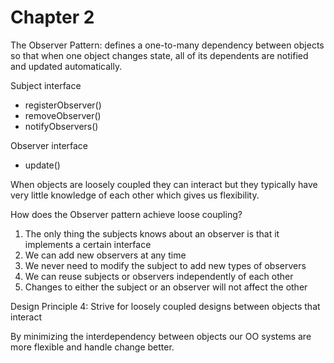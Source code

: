 # Chapter 2

The Observer Pattern: defines a one-to-many dependency between objects 
so that when one object changes state, all of its dependents are notified
and updated automatically.

Subject interface
* registerObserver()
* removeObserver()
* notifyObservers()

Observer interface
* update()

When objects are loosely coupled they can interact but they typically
have very little knowledge of each other which gives us flexibility.

How does the Observer pattern achieve loose coupling?
1. The only thing the subjects knows about an observer is that it
implements a certain interface 
2. We can add new observers at any time
3. We never need to modify the subject to add new types of observers
4. We can reuse subjects or observers independently of each other
5. Changes to either the subject or an observer will not affect the other

Design Principle 4: Strive for loosely coupled designs between 
objects that interact

By minimizing the interdependency between objects our OO systems 
are more flexible and handle change better.
